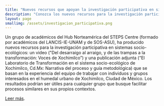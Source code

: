 ```yaml
---
title: "Nuevos recursos que apoyan la investigación participativa en sistemas socio-ecológicos"
description: "Conozca los nuevos recursos para la investigación participativa en sistemas socio-ecológicos que ha producido un grupo de académicos del Hub Norteamérica del STEPS Centre"
layout: page
smallimg: /assets/investigacion_participativa.png
---
```


Un grupo de académicos del Hub Norteamérica del STEPS Centre (formado
por académicos del LANCIS-IE-UNAM y de SOS-ASU), ha producido nuevos
recursos para la investigación participativa en sistemas
socio-ecológicos: un video ("Del desarraigo al arraigo, y de las
trampas a la transformación: Voces de Xochimilco”) y una publicación
adjunta (“El Laboratorio de Transformación en el sistema
socio-ecológico de Xochimilco, Cd.Mx: Narrativa del proceso y guía
metodológica) que se basan en la experiencia del equipo de trabajar
con individuos y grupos interesados en el humedal urbano de
Xochimilco, Ciudad de México. Los resultados podrían ser útiles para
cualquier grupo que busque facilitar procesos similares en sus propios
contextos.


[Leer más](https://steps-centre.org/news/new-resources-support-participatory-research-in-socio-ecological-systems/).
